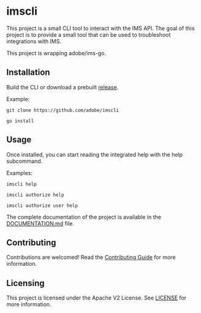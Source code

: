 # imscli

This project is a small CLI tool to interact with the IMS API. The goal of this project
is to provide a small tool that can be used to troubleshoot integrations with IMS.

This project is wrapping adobe/ims-go.

## Installation

Build the CLI or download a prebuilt [release](https://github.com/adobe/imscli/releases).

Example:
```
git clone https://github.com/adobe/imscli

go install
```

## Usage

Once installed, you can start reading the integrated help with the help subcommand.

Examples:

```
imscli help

imscli authorize help

imscli authorize user help
```

The complete documentation of the project is available in the [DOCUMENTATION.md](DOCUMENTATION.md) file.

## Contributing

Contributions are welcomed! Read the [Contributing Guide](CONTRIBUTING.md) for more information.

## Licensing

This project is licensed under the Apache V2 License. See [LICENSE](LICENSE) for more information.

